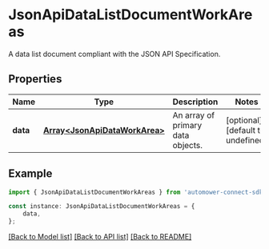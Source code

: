 # JsonApiDataListDocumentWorkAreas

A data list document compliant with the JSON API Specification.

## Properties

Name | Type | Description | Notes
------------ | ------------- | ------------- | -------------
**data** | [**Array&lt;JsonApiDataWorkArea&gt;**](JsonApiDataWorkArea.md) | An array of primary data objects. | [optional] [default to undefined]

## Example

```typescript
import { JsonApiDataListDocumentWorkAreas } from 'automower-connect-sdk';

const instance: JsonApiDataListDocumentWorkAreas = {
    data,
};
```

[[Back to Model list]](../README.md#documentation-for-models) [[Back to API list]](../README.md#documentation-for-api-endpoints) [[Back to README]](../README.md)
